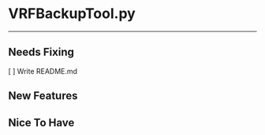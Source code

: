 # VRFBackupTool.py #
----------

## Needs Fixing ##
[ ] Write README.md

## New Features ##

## Nice To Have ##
